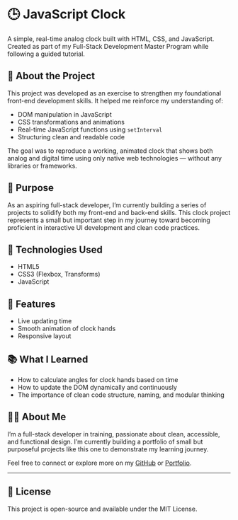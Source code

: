 # 🕒 JavaScript Clock

A simple, real-time analog clock built with HTML, CSS, and JavaScript.  
Created as part of my Full-Stack Development Master Program while following a guided tutorial.

## 📌 About the Project

This project was developed as an exercise to strengthen my foundational front-end development skills. It helped me reinforce my understanding of:

- DOM manipulation in JavaScript
- CSS transformations and animations
- Real-time JavaScript functions using `setInterval`
- Structuring clean and readable code

The goal was to reproduce a working, animated clock that shows both analog and digital time using only native web technologies — without any libraries or frameworks.

## 🎯 Purpose

As an aspiring full-stack developer, I’m currently building a series of projects to solidify both my front-end and back-end skills.
This clock project represents a small but important step in my journey toward becoming proficient in interactive UI development and clean code practices.

## 🔧 Technologies Used

- HTML5
- CSS3 (Flexbox, Transforms)
- JavaScript

## 🚀 Features

- Live updating time
- Smooth animation of clock hands
- Responsive layout

## 📚 What I Learned

- How to calculate angles for clock hands based on time
- How to update the DOM dynamically and continuously
- The importance of clean code structure, naming, and modular thinking


## 🙋‍♂️ About Me

I’m a full-stack developer in training, passionate about clean, accessible, and functional design. 
I’m currently building a portfolio of small but purposeful projects like this one to demonstrate my learning journey.

Feel free to connect or explore more on my [GitHub](https://github.com/NicolaRo) or [Portfolio](https://NicolaRo.github.io).

---

## 📄 License

This project is open-source and available under the MIT License.

